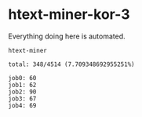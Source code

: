 # htext-miner-kor-3

Everything doing here is automated.

```
htext-miner

total: 348/4514 (7.709348692955251%)

job0: 60
job1: 62
job2: 90
job3: 67
job4: 69
```